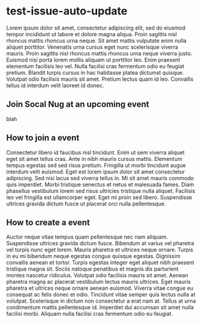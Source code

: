 # test-issue-auto-update

Lorem ipsum dolor sit amet, consectetur adipiscing elit, sed do eiusmod tempor incididunt ut labore et dolore magna aliqua. Proin sagittis nisl rhoncus mattis rhoncus urna neque. Sit amet mattis vulputate enim nulla aliquet porttitor. Venenatis urna cursus eget nunc scelerisque viverra mauris. Proin sagittis nisl rhoncus mattis rhoncus urna neque viverra justo. Euismod nisi porta lorem mollis aliquam ut porttitor leo. Enim praesent elementum facilisis leo vel. Nulla facilisi cras fermentum odio eu feugiat pretium. Blandit turpis cursus in hac habitasse platea dictumst quisque. Volutpat odio facilisis mauris sit amet. Pretium lectus quam id leo. Convallis tellus id interdum velit laoreet id donec.

<!--START_SECTION:events-->
## Join Socal Nug at an upcoming event

blah
<!--END_SECTION:events-->

## How to join a event

Consectetur libero id faucibus nisl tincidunt. Enim ut sem viverra aliquet eget sit amet tellus cras. Ante in nibh mauris cursus mattis. Elementum tempus egestas sed sed risus pretium. Fringilla ut morbi tincidunt augue interdum velit euismod. Eget est lorem ipsum dolor sit amet consectetur adipiscing. Sed nisi lacus sed viverra tellus in. Mi sit amet mauris commodo quis imperdiet. Morbi tristique senectus et netus et malesuada fames. Diam phasellus vestibulum lorem sed risus ultricies tristique nulla aliquet. Facilisis leo vel fringilla est ullamcorper eget. Eget mi proin sed libero. Suspendisse ultrices gravida dictum fusce ut placerat orci nulla pellentesque.

## How to create a event

Auctor neque vitae tempus quam pellentesque nec nam aliquam. Suspendisse ultrices gravida dictum fusce. Bibendum at varius vel pharetra vel turpis nunc eget lorem. Mauris pharetra et ultrices neque ornare. Turpis in eu mi bibendum neque egestas congue quisque egestas. Dignissim convallis aenean et tortor. Turpis egestas integer eget aliquet nibh praesent tristique magna sit. Sociis natoque penatibus et magnis dis parturient montes nascetur ridiculus. Volutpat odio facilisis mauris sit amet. Aenean pharetra magna ac placerat vestibulum lectus mauris ultrices. Eget mauris pharetra et ultrices neque ornare aenean euismod. Viverra vitae congue eu consequat ac felis donec et odio. Tincidunt vitae semper quis lectus nulla at volutpat. Scelerisque in dictum non consectetur a erat nam at. Tellus at urna condimentum mattis pellentesque id. Imperdiet dui accumsan sit amet nulla facilisi morbi. Aliquam nulla facilisi cras fermentum odio eu feugiat.
